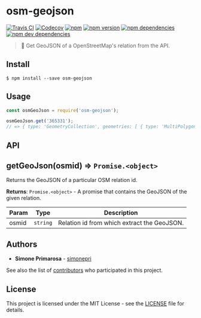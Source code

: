 # osm-geojson
[![Travis CI](https://travis-ci.org/simonepri/osm-geojson.svg?branch=master)](https://travis-ci.org/simonepri/osm-geojson) [![Codecov](https://img.shields.io/codecov/c/github/simonepri/osm-geojson/master.svg)](https://codecov.io/gh/simonepri/osm-geojson) [![npm](https://img.shields.io/npm/dm/osm-geojson.svg)](https://www.npmjs.com/package/osm-geojson) [![npm version](https://img.shields.io/npm/v/osm-geojson.svg)](https://www.npmjs.com/package/osm-geojson) [![npm dependencies](https://david-dm.org/simonepri/osm-geojson.svg)](https://david-dm.org/simonepri/osm-geojson) [![npm dev dependencies](https://david-dm.org/simonepri/osm-geojson/dev-status.svg)](https://david-dm.org/simonepri/osm-geojson#info=devDependencies)

> 🔰 Get GeoJSON of a OpenStreetMap's relation from the API.

## Install

```
$ npm install --save osm-geojson
```

## Usage

```js
const osmGeoJson = require('osm-geojson');

osmGeoJson.get('365331');
// => { type: 'GeometryCollection', geometries: [ { type: 'MultiPolygon', coordinates: [Array] } ] }
```

## API

<a name="getGeoJson"></a>

## getGeoJson(osmid) ⇒ <code>Promise.&lt;object&gt;</code>
Returns the GeoJSON of a particular OSM relation id.

**Returns**: <code>Promise.&lt;object&gt;</code> - A promise that contains the GeoJSON of the given
relation.    

| Param | Type | Description |
| --- | --- | --- |
| osmid | <code>string</code> | Relation id from which extract the GeoJSON. |

## Authors
* **Simone Primarosa** - [simonepri](https://github.com/simonepri)

See also the list of [contributors](https://github.com/simonepri/osm-geojson/contributors) who participated in this project.

## License
This project is licensed under the MIT License - see the [LICENSE](LICENSE) file for details.
